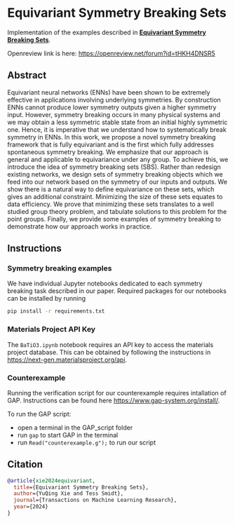 # Equivariant Symmetry Breaking Sets

Implementation of the examples described in **[Equivariant Symmetry Breaking Sets](https://arxiv.org/abs/2402.02681)**.

Openreview link is here: https://openreview.net/forum?id=tHKH4DNSR5

## Abstract
Equivariant neural networks (ENNs) have been shown to be extremely effective in applications involving underlying symmetries. By construction ENNs cannot produce lower symmetry outputs given a higher symmetry input. However, symmetry breaking occurs in many physical systems and we may obtain a less symmetric stable state from an initial highly symmetric one. Hence, it is imperative that we understand how to systematically break symmetry in ENNs. In this work, we propose a novel symmetry breaking framework that is fully equivariant and is the first which fully addresses spontaneous symmetry breaking. We emphasize that our approach is general and applicable to equivariance under any group. To achieve this, we introduce the idea of symmetry breaking sets (SBS). Rather than redesign existing networks, we design sets of symmetry breaking objects which we feed into our network based on the symmetry of our inputs and outputs. We show there is a natural way to define equivariance on these sets, which gives an additional constraint. Minimizing the size of these sets equates to data efficiency. We prove that minimizing these sets translates to a well studied group theory problem, and tabulate solutions to this problem for the point groups. Finally, we provide some examples of symmetry breaking to demonstrate how our approach works in practice.

## Instructions
### Symmetry breaking examples
We have individual Jupyter notebooks dedicated to each symmetry breaking task described in our paper. Required packages for our notebooks can be installed by running
```bash
pip install -r requirements.txt
```

### Materials Project API Key
The `BaTiO3.ipynb` notebook requires an API key to access the materials project database. This can be obtained by following the instructions in https://next-gen.materialsproject.org/api.

### Counterexample
Running the verification script for our counterexample requires intallation of GAP. Instructions can be found here https://www.gap-system.org/install/.

To run the GAP script:
- open a terminal in the GAP_script folder
- run `gap` to start GAP in the terminal
- run `Read("counterexample.g");` to run our script

## Citation
```bibtex
@article{xie2024equivariant,
  title={Equivariant Symmetry Breaking Sets},
  author={YuQing Xie and Tess Smidt},
  journal={Transactions on Machine Learning Research},
  year={2024}
}
```
